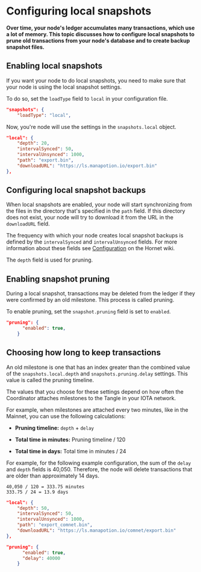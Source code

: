 # Configuring local snapshots

**Over time, your node's ledger accumulates many transactions, which use a lot of memory. This topic discusses how to configure local snapshots to prune old transactions from your node's database and to create backup snapshot files.**

## Enabling local snapshots

If you want your node to do local snapshots, you need to make sure that your node is using the local snapshot settings.

To do so, set the `loadType` field to `local` in your configuration file.

```json
"snapshots": {
    "loadType": "local",
```

Now, you're node will use the settings in the `snapshots.local` object.

```json
"local": {
    "depth": 20,
    "intervalSynced": 50,
    "intervalUnsynced": 1000,
    "path": "export.bin",
    "downloadURL": "https://ls.manapotion.io/export.bin"
},
```

## Configuring local snapshot backups

When local snapshots are enabled, your node will start synchronizing from the files in the directory that's specified in the `path` field. If this directory does not exist, your node will try to download it from the URL in the `downloadURL` field.

The frequency with which your node creates local snapshot backups is defined by the `intervalSynced` and `intervalUnsynced` fields. For more information about these fields see [Configuration](https://github.com/gohornet/hornet/wiki/Configuration#Snapshots) on the Hornet wiki.

The `depth` field is used for pruning.

## Enabling snapshot pruning

During a local snapshot, transactions may be deleted from the ledger if they were confirmed by an old milestone. This process is called pruning.

To enable pruning, set the `snapshot.pruning` field is set to `enabled`.

```json
"pruning": {
      "enabled": true,
    }
```

## Choosing how long to keep transactions 

An old milestone is one that has an index greater than the combined value of the `snapshots.local.depth` and `snapshots.pruning.delay` settings. This value is called the pruning timeline.

The values that you choose for these settings depend on how often the Coordinator attaches milestones to the Tangle in your IOTA network.

For example, when milestones are attached every two minutes, like in the Mainnet, you can use the following calculations:

- **Pruning timeline:** `depth` + `delay` 

- **Total time in minutes:** Pruning timeline / 120

- **Total time in days:** Total time in minutes / 24

For example, for the following example configuration, the sum of the `delay` and `depth` fields is 40,050. Therefore, the node will delete transactions that are older than approximately 14 days.

```
40,050 / 120 = 333.75 minutes
333.75 / 24 = 13.9 days
```

```json
"local": {
    "depth": 50,
    "intervalSynced": 50,
    "intervalUnsynced": 1000,
    "path": "export_comnet.bin",
    "downloadURL": "https://ls.manapotion.io/comnet/export.bin"
},
```

```json
"pruning": {
      "enabled": true,
      "delay": 40000
    }
```



